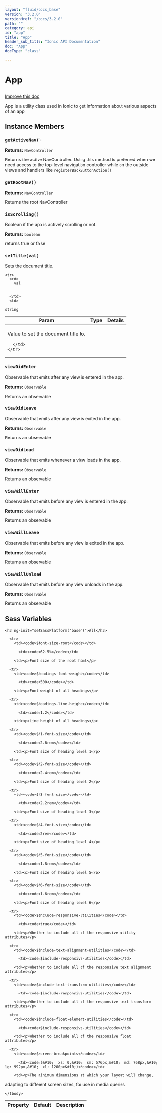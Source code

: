 ```yaml
---
layout: "fluid/docs_base"
version: "3.2.0"
versionHref: "/docs/3.2.0"
path: ""
category: api
id: "app"
title: "App"
header_sub_title: "Ionic API Documentation"
doc: "App"
docType: "class"

---
```










<h1 class="api-title">
<a class="anchor" name="app" href="#app"></a>

App





</h1>

<a class="improve-v2-docs" href="http://github.com/driftyco/ionic/edit/master/src/components/app/app.ts#L15">
Improve this doc
</a>






<p>App is a utility class used in Ionic to get information about various aspects of an app</p>




<!-- @usage tag -->


<!-- @property tags -->



<!-- instance methods on the class -->

<h2><a class="anchor" name="instance-members" href="#instance-members"></a>Instance Members</h2>

<div id="getActiveNav"></div>

<h3>
<a class="anchor" name="getActiveNav" href="#getActiveNav"></a>
<code>getActiveNav()</code>
  

</h3>








<div class="return-value">
<i class="icon ion-arrow-return-left"></i>
<b>Returns:</b> 
  <code>NavController</code> <p>Returns the active NavController. Using this method is preferred when we need access to the top-level navigation controller while on the outside views and handlers like <code>registerBackButtonAction()</code></p>


</div>




<div id="getRootNav"></div>

<h3>
<a class="anchor" name="getRootNav" href="#getRootNav"></a>
<code>getRootNav()</code>
  

</h3>








<div class="return-value">
<i class="icon ion-arrow-return-left"></i>
<b>Returns:</b> 
  <code>NavController</code> <p>Returns the root NavController</p>


</div>




<div id="isScrolling"></div>

<h3>
<a class="anchor" name="isScrolling" href="#isScrolling"></a>
<code>isScrolling()</code>
  

</h3>

Boolean if the app is actively scrolling or not.






<div class="return-value">
<i class="icon ion-arrow-return-left"></i>
<b>Returns:</b> 
  <code>boolean</code> <p>returns true or false</p>


</div>




<div id="setTitle"></div>

<h3>
<a class="anchor" name="setTitle" href="#setTitle"></a>
<code>setTitle(val)</code>
  

</h3>

Sets the document title.


<table class="table param-table" style="margin:0;">
  <thead>
    <tr>
      <th>Param</th>
      <th>Type</th>
      <th>Details</th>
    </tr>
  </thead>
  <tbody>
    
    <tr>
      <td>
        val
        
        
      </td>
      <td>
        
  <code>string</code>
      </td>
      <td>
        <p>Value to set the document title to.</p>

        
      </td>
    </tr>
    
  </tbody>
</table>








<div id="viewDidEnter"></div>

<h3>
<a class="anchor" name="viewDidEnter" href="#viewDidEnter"></a>
<code>viewDidEnter</code>
  

</h3>

Observable that emits after any view is entered in the app.






<div class="return-value">
<i class="icon ion-arrow-return-left"></i>
<b>Returns:</b> 
  <code>Observable</code> <p>Returns an observable</p>


</div>




<div id="viewDidLeave"></div>

<h3>
<a class="anchor" name="viewDidLeave" href="#viewDidLeave"></a>
<code>viewDidLeave</code>
  

</h3>

Observable that emits after any view is exited in the app.






<div class="return-value">
<i class="icon ion-arrow-return-left"></i>
<b>Returns:</b> 
  <code>Observable</code> <p>Returns an observable</p>


</div>




<div id="viewDidLoad"></div>

<h3>
<a class="anchor" name="viewDidLoad" href="#viewDidLoad"></a>
<code>viewDidLoad</code>
  

</h3>

Observable that emits whenever a view loads in the app.






<div class="return-value">
<i class="icon ion-arrow-return-left"></i>
<b>Returns:</b> 
  <code>Observable</code> <p>Returns an observable</p>


</div>




<div id="viewWillEnter"></div>

<h3>
<a class="anchor" name="viewWillEnter" href="#viewWillEnter"></a>
<code>viewWillEnter</code>
  

</h3>

Observable that emits before any view is entered in the app.






<div class="return-value">
<i class="icon ion-arrow-return-left"></i>
<b>Returns:</b> 
  <code>Observable</code> <p>Returns an observable</p>


</div>




<div id="viewWillLeave"></div>

<h3>
<a class="anchor" name="viewWillLeave" href="#viewWillLeave"></a>
<code>viewWillLeave</code>
  

</h3>

Observable that emits before any view is exited in the app.






<div class="return-value">
<i class="icon ion-arrow-return-left"></i>
<b>Returns:</b> 
  <code>Observable</code> <p>Returns an observable</p>


</div>




<div id="viewWillUnload"></div>

<h3>
<a class="anchor" name="viewWillUnload" href="#viewWillUnload"></a>
<code>viewWillUnload</code>
  

</h3>

Observable that emits before any view unloads in the app.






<div class="return-value">
<i class="icon ion-arrow-return-left"></i>
<b>Returns:</b> 
  <code>Observable</code> <p>Returns an observable</p>


</div>





  <h2 id="sass-variable-header"><a class="anchor" name="sass-variables" href="#sass-variables"></a>Sass Variables</h2>
  <div id="sass-variables" ng-controller="SassToggleCtrl">
  <div class="sass-platform-toggle">
    
    <h3 ng-init="setSassPlatform('base')">All</h3>
    
  </div>


  
  <table ng-show="active === 'base'" id="sass-base" class="table param-table" style="margin:0;">
    <thead>
      <tr>
        <th>Property</th>
        <th>Default</th>
        <th>Description</th>
      </tr>
    </thead>
    <tbody>
      
      <tr>
        <td><code>$font-size-root</code></td>
        
          <td><code>62.5%</code></td>
        
        <td><p>Font size of the root html</p>
</td>
      </tr>
      
      <tr>
        <td><code>$headings-font-weight</code></td>
        
          <td><code>500</code></td>
        
        <td><p>Font weight of all headings</p>
</td>
      </tr>
      
      <tr>
        <td><code>$headings-line-height</code></td>
        
          <td><code>1.2</code></td>
        
        <td><p>Line height of all headings</p>
</td>
      </tr>
      
      <tr>
        <td><code>$h1-font-size</code></td>
        
          <td><code>2.6rem</code></td>
        
        <td><p>Font size of heading level 1</p>
</td>
      </tr>
      
      <tr>
        <td><code>$h2-font-size</code></td>
        
          <td><code>2.4rem</code></td>
        
        <td><p>Font size of heading level 2</p>
</td>
      </tr>
      
      <tr>
        <td><code>$h3-font-size</code></td>
        
          <td><code>2.2rem</code></td>
        
        <td><p>Font size of heading level 3</p>
</td>
      </tr>
      
      <tr>
        <td><code>$h4-font-size</code></td>
        
          <td><code>2rem</code></td>
        
        <td><p>Font size of heading level 4</p>
</td>
      </tr>
      
      <tr>
        <td><code>$h5-font-size</code></td>
        
          <td><code>1.8rem</code></td>
        
        <td><p>Font size of heading level 5</p>
</td>
      </tr>
      
      <tr>
        <td><code>$h6-font-size</code></td>
        
          <td><code>1.6rem</code></td>
        
        <td><p>Font size of heading level 6</p>
</td>
      </tr>
      
      <tr>
        <td><code>$include-responsive-utilities</code></td>
        
          <td><code>true</code></td>
        
        <td><p>Whether to include all of the responsive utility attributes</p>
</td>
      </tr>
      
      <tr>
        <td><code>$include-text-alignment-utilities</code></td>
        
          <td><code>$include-responsive-utilities</code></td>
        
        <td><p>Whether to include all of the responsive text alignment attributes</p>
</td>
      </tr>
      
      <tr>
        <td><code>$include-text-transform-utilities</code></td>
        
          <td><code>$include-responsive-utilities</code></td>
        
        <td><p>Whether to include all of the responsive text transform attributes</p>
</td>
      </tr>
      
      <tr>
        <td><code>$include-float-element-utilities</code></td>
        
          <td><code>$include-responsive-utilities</code></td>
        
        <td><p>Whether to include all of the responsive float attributes</p>
</td>
      </tr>
      
      <tr>
        <td><code>$screen-breakpoints</code></td>
        
          <td><code>(&#10;  xs: 0,&#10;  sm: 576px,&#10;  md: 768px,&#10;  lg: 992px,&#10;  xl: 1200px&#10;)</code></td>
        
        <td><p>The minimum dimensions at which your layout will change,
adapting to different screen sizes, for use in media queries</p>
</td>
      </tr>
      
    </tbody>
  </table>
  
</div>



<!-- related link --><!-- end content block -->


<!-- end body block -->

